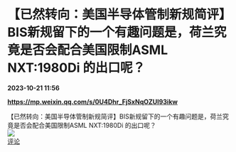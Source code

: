 # 【已然转向：美国半导体管制新规简评】BIS新规留下的一个有趣问题是，荷兰究竟是否会配合美国限制ASML NXT:1980Di 的出口呢？

**2023-10-21 11:56**

**https://mp.weixin.qq.com/s/0U4Dhr_FjSxNqOZUI93ikw**

【已然转向：美国半导体管制新规简评】BIS新规留下的一个有趣问题是，荷兰究竟是否会配合美国限制ASML NXT:1980Di 的出口呢？  
![](https://img3.chouti.com/CHOUTI_20231021/1D80F62B1C38442F9A93170DC9B8883D_W144H144.jpeg)  
[评论](https://m.chouti.com/link/40358163)